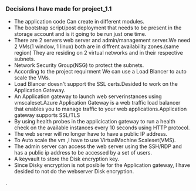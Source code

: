 ### Decisions I have made for project_1.1

- The application code Can create in different modules.
- The bootstrap script/post deployment that needs to be present in the storage account and is it going to be run just one time.
- There are 2 servers web server and admin/management server.We need 2 VMs(1 window, 1 linux) both are in diffrent availability zones.(same region) They are residing on 2 virtual networks and in their respective subnets.
- Network Security Group(NSG) to protect the subnets.
- According to the project requirment We can use a Load Blancer to auto scale the VMs.
- Load Blancer doesn't support the SSL certs.Desided to work on the Application Gateway.
- An Application gateway to launch web serverinstances using vmscaleset.Azure Application Gateway is a web traffic load balancer that enables you to manage traffic to your web applications.Application gateway supports SSL/TLS 
- By using health probes in the applicication gateway to run a health check on the available instances every 10 seconds using HTTP protocol.
- The web server will no longer have to have a public IP address.
- To Auto scale the vm ,I have to use VirtualMachine Scaleset(VMS).
- The admin server can access the web server using the SSH/RDP and has a public ip address to be accessed by a set of users.
- A keyvault to store the Disk encryption key.
- Since Disky encryption is not posibile for the Application gateway, I have desided to not do the webserver Disk encryption.


.

